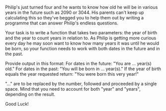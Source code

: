 Philip's just turned four and he wants to know how old he will be in various years in the future such as 2090 or 3044. His parents can't keep up calculating this so they've begged you to help them out by writing a programme that can answer Philip's endless questions.

Your task is to write a function that takes two parameters: the year of birth and the year to count years in relation to. As Philip is getting more curious every day he may soon want to know how many years it was until he would be born, so your function needs to work with both dates in the future and in the past.

Provide output in this format: For dates in the future: "You are ... year(s) old." For dates in the past: "You will be born in ... year(s)." If the year of birth equals the year requested return: "You were born this very year!"

"..." are to be replaced by the number, followed and proceeded by a single space. Mind that you need to account for both "year" and "years", depending on the result.

Good Luck!